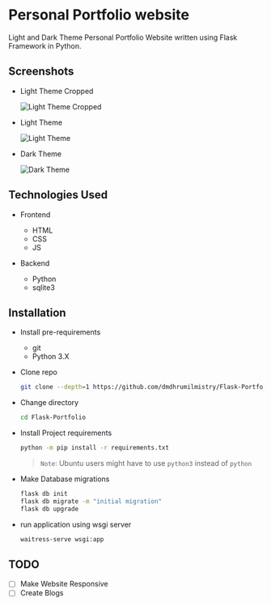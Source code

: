 # Personal Portfolio website

Light and Dark Theme Personal Portfolio Website written using Flask Framework in Python.

## Screenshots
- Light Theme Cropped

  ![Light Theme Cropped](https://github.com/dmdhrumilmistry/Flask-Portfolio/blob/main/.images/Light-Homepage-Crop.png?raw=True)
  
- Light Theme

  ![Light Theme](https://github.com/dmdhrumilmistry/Flask-Portfolio/blob/main/.images/Light-Homepage.png?raw=True)

- Dark Theme

  ![Dark Theme](https://github.com/dmdhrumilmistry/Flask-Portfolio/blob/main/.images/Dark-Homepage.png?raw=True)

## Technologies Used
- Frontend
    - HTML
    - CSS
    - JS

- Backend
    - Python
    - sqlite3

## Installation
- Install pre-requirements
    - git
    - Python 3.X

- Clone repo
    ```bash
    git clone --depth=1 https://github.com/dmdhrumilmistry/Flask-Portfolio
    ```

- Change directory
    ```bash
    cd Flask-Portfolio
    ```

- Install Project requirements
    ```bash
    python -m pip install -r requirements.txt
    ```
    > `Note`: Ubuntu users might have to use `python3` instead of `python`

- Make Database migrations
    ```bash
    flask db init
    flask db migrate -m "initial migration"
    flask db upgrade
    ```

- run application using wsgi server
    ```bash
    waitress-serve wsgi:app
    ```

## TODO
- [ ] Make Website Responsive
- [ ] Create Blogs

